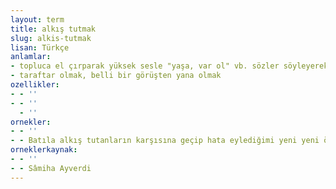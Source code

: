 ```yaml
---
layout: term
title: alkış tutmak
slug: alkis-tutmak
lisan: Türkçe
anlamlar:
- topluca el çırparak yüksek sesle "yaşa, var ol" vb. sözler söyleyerek birini alkışlamak
- taraftar olmak, belli bir görüşten yana olmak
ozellikler:
- - ''
- - ''
  - ''
ornekler:
- - ''
- - Batıla alkış tutanların karşısına geçip hata eylediğimi yeni yeni öğrenmiş bulunuyorum.
orneklerkaynak:
- - ''
- - Sâmiha Ayverdi
---
```


